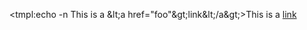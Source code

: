 <tmpl:echo -n This is a \&lt;a href=\"foo\"\&gt;link\&lt;/a\&gt;>This is a <a href="foo">link</a></tmpl>